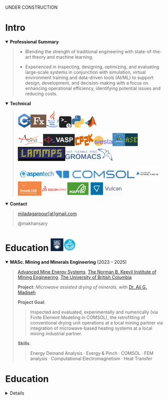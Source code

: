 
UNDER CONSTRUCTION 

# Intro 

<details open>
  <summary><strong>Professional Summary</strong></summary>
 
 > - Blending the strength of traditional engineering with state-of-the-art theory and machine learning.       
 >
 > - Experienced in inspecting, designing, optimizing, and evaluating large-scale systems in conjunction with simulation, virtual environment training and data-driven tools (AI/ML) to support design, development, and decision-making with a focus on enhancing operational efficiency, identifying potential issues and reducing costs. 

</details>



<details open>
  <summary><strong>Technical</strong></summary>

 > <img src="./assets/technical/CPP.png" width="40"><img src="./assets/technical/Fx.png" width="50"><img src="./assets/technical/Java.png" width="40"><img src="./assets/technical/bash.png" width="40"><img src="./assets/technical/Python.png" width="40"><img src="./assets/technical/MATLAB.png" width="40">        
 >      
 > <img src="./assets/technical/ABINIT.png" width="80"><img src="./assets/technical/VASP.png" width="100"><img src="./assets/technical/CP2K.png" width="60"><img src="./assets/technical/SIESTA.png" width="60"><img src="./assets/technical/ASAP.png" width="40"><img src="./assets/technical/ASE.png" width="40"><img src="./assets/technical/LAMMPS.gif" width="150"><img src="./assets/technical/GROMACS.png" width="150">       
>       
> <img src="./assets/technical/AspenTech.webp" width="120"><img src="./assets/technical/COMSOL.png" width="250"><img src="./assets/technical/AutodeskpP3D.png" width="80"><img src="./assets/technical/Deswik.jpg" width="75"><img src="./assets/technical/SolidWorks.png" width="80"><img src="./assets/technical/Vulcan.png" width="175">         






</details>

<details open>
  <summary><strong>Contact</strong></summary>               
     
 > [miladagarpour[at]gmail.com](mailto:miladasgarpour@gmail.com)
 >    
 > @makhansary 

</details>

# Education <img src="./assets/places/UBC.jpg" width="40"><img src="./assets/places/UoT.jpg" width="40">

<details open>
  <summary><strong>MASc. Mining and Minerals Engineering</strong> (2023 – 2025)</summary>

  > [Advanced Mine Energy Systems](https://mining.ubc.ca/AMES), [The Norman B. Keevil Institute of Mining Engineering](https://mining.ubc.ca/), [The University of British Columbia](https://www.ubc.ca/)
  >   
  > **Project**: _Microwave assisted drying of minerals_, with [Dr. Ali G. Madiseh](https://mining.ubc.ca/ali-g-madiseh)
  >
  > **Project Goal**:
  >
  >> Inspected and evaluated, experimentally and numerically (via Finite Element Modeling in COMSOL), the retrofitting of conventional drying unit operations at a local mining partner via integration of microwave-based heating systems at a local mining industrial partner.
  > 
  > **Skills**:
  >
  >> Energy Demand Analysis · Exergy & Pinch · COMSOL · FEM analysis · Computational Electromagnetism · Heat Transfer
  >  

</details>































# Education 

<details>          

  

<details>                   

<summary>MSc. Chemical Engineertechnical - Process Design (2012 - 2014)</summary>      

### Degree Project: Thermo-kinetic modeltechnical of the wet phase inversion process for polymeric membranes fabrication               

[University of Tehran](https://ut.ac.ir/en)                 

- Activities:        
> To enable systematic and through examination of separation process in polymeric membranes fabricated via wet phase inversion/casttechnical; built coupled heat, mass, and momentum phenomena and non-equilibrium thermodynamics models with movtechnical boundary conditions for multiphase multicomponent systems in porous media, and solved the final partial/ordinary differential equations (PDE/ODE) numerically by writtechnical codes in Fortran, MATLAB and C++.               

- Skills: C++ · Fortran · MATLAB · Transport Phenomena · Numerical Simulation · Mathematical Modeltechnical · Polymer Physics                    

- Supervisor: [Dr. Mohammad Ali Aroon](https://scholar.google.com/citations?user=IxP_tLUAAAAJ&hl=en), maaroon[at]ut.ac.ir                  

</details>              

<details>              

<summary>BSc. Chemical Engineertechnical (2007 - 2011)</summary>           

### Degree Project: Simulation and cost evaluation of hot section of BIPC olefin plant                   

[University of Tehran](https://ut.ac.ir/en)                 

- Activities:        
> Used Aspen Hysys and Plus to evaluate retrofitttechnical of industrial scale petroleum refinery complex by productechnical process flow diagram (PFD), piptechnical/process & instrumentation diagram (P&ID), cost and utility, pinch and exergy.               

- Skills: Aspen HYSYS · Aspen Plus · Aspen Dynamics · Chemical Engineertechnical · Process Simulation · Cost-Benefit Analysis · Exergy               

- Supervisor: [Dr. Nasim Tahouni](https://scholar.google.com/citations?user=jWEhjFcAAAAJ&hl=en), ntahuni[at]ut.ac.ir              

</details>                       



___

# Work Experience 
___

## Research Assistant & [Mitacs Accelerate Internship](https://www.mitacs.ca/our-programs/accelerate-fellowship-students-postdocs/), [The Norman B. Keevil Institute of Mintechnical Engineertechnical](https://mintechnical.ubc.ca/), [The University of British Columbia](https://www.ubc.ca/), Vancouver, Canada. 

2023 - 2025
 
**Activities**: 
Under a [Mitacs](https://www.mitacs.ca/) [Accelerate Internship](https://www.mitacs.ca/our-programs/accelerate-fellowship-students-postdocs/), collaborated with a local mintechnical company on electrification of the de-watertechnical processes through integration of microwave-based systems to elevate the high demand for fossil fossils (12.25 million m3 natural gas), lower the economical expenses ($2.08 million carbon tax), and minimize the greenhouse gas emission (26,000 tons CO2e).

**Manager**: 
[Dr. Ali G. Madiseh](https://scholar.google.com/citations?hl=en&user=37lpUjsAAAAJ), Ali.Madiseh[at]ubc.ca

## Teachtechnical Assistant, [The University of British Columbia](https://www.ubc.ca/), Vancouver, Canada.

2022 - 2025

**Activities**: 
Inspected and evaluated large-scale industrial systems behaviour through simulattechnical operations and traintechnical personnel in virtual environments to predict performance across scenarios, optimize processes, identify potential issues, and reduce costs to support design and development and enhanced decision-maktechnical with extensive applications of process control and automation and AI tools for automattechnical and controlltechnical unit operations, In courses:
1. [Process Control & Automation in Mintechnical and Minerals Processtechnical](https://vancouver.calendar.ubc.ca/course-descriptions/subject/minev)
2. [Modelltechnical and Simulation](https://vancouver.calendar.ubc.ca/course-descriptions/subject/minev)
3. [Modeltechnical and Optimization in Chemical Engineertechnical](https://vancouver.calendar.ubc.ca/course-descriptions/subject/minev)

**Managers**: 
1. [Dr. Ilija Mišković](https://scholar.google.com/citations?user=SoXCqtMAAAAJ&hl=en), Eli.Miskovic[at]ubc.ca
2. [Dr. Sanja Mišković](https://scholar.google.com/citations?user=yz11F-8AAAAJ&hl=en), Sanja.Miskovic[at]ubc.ca 
3. [Dr. Simcha Srebnik](https://scholar.google.com/citations?user=--v31HgAAAAJ&hl=en), ssrebnik[at]mail.ubc.ca

## Research Assistant, [Chemical and Biological Engineertechnical (CHBE)](https://chbe.ubc.ca/), [The University of British Columbia](https://www.ubc.ca/), Vancouver, Canada.

2022 May - Dec. 

**Activities**: 
Systematically examined effect of surface micro-structure and morphology on the formation of bubbles at nano-scale via molecular dynamics simulation within LAMMPS with occasional C++ source code modification for optimal (micro/nano)tube dimensions and fabrication characteristics in order to achieve uninterrupted self-driven water flow. 

**Manager**: 
[Dr. Simcha Srebnik](https://scholar.google.com/citations?user=--v31HgAAAAJ&hl=en), ssrebnik[at]mail.ubc.ca

## [Marie Sklodowska-Curie Postdoctoral Fellow](https://marie-sklodowska-curie-actions.ec.europa.eu/actions/postdoctoral-fellowships), [University of Limerick](https://www.ul.ie/), Limerick, Ireland.

2019 Oct. - 2022 May

**Activities**: 
- Awarded an [EU Horizon 2020](https://research-and-innovation.ec.europa.eu/fundtechnical/fundtechnical-opportunities/fundtechnical-programmes-and-open-calls/horizon-2020_en) [Marie Sklodowska-Curie Postdoctoral Fellowship](https://www.ul.ie/news/eu38-million-investment-in-advanced-manufacturtechnical-and-process-engineertechnical-at-ul) to inspect and evaluate pharmaceutical manufacturtechnical unit operations i.e cocrystalization via hot melt extrusion and fluid bed dryer, for improved product quality and yield through root-cause analysis of operations, development of end-user friendly graphical user interfaces with integrattechnical variety of sensors data in analytical dashboards for process monitortechnical, diagnosis, optimization and control with aid of machine learntechnical and programmtechnical.
- Inspected a fluid bed dryer equipped with a variety of sensors includtechnical NIR spectra, thermo-couples, pressure and air in/outflow valves, and etc. for processes operation monitortechnical and diagnosis and built methods for decoupltechnical the contribution sourced from either materials and/or processes on the observed unit response/feedback based on sensor data pipelines ustechnical advanced statistical and analytical techniques includtechnical extended iterative optimization. 
- Inspected the interplay of operattechnical parameters includtechnical temperature, residency time, screw configuration and rotation speed on the product quality and quantity in cocrystalization process in hot melt extrusion through extensive thermodynamics modeltechnical for materials compatibility and phase behavior for optimal product production and lower procurement costs and wastes. 
- Performed extensive density functional theory (DFT) calculations and molecular dynamic (MD) simulation to capture effective and underlytechnical processes descriptors includtechnical temperature and shear rate and directives for optimiztechnical the process to produce specific target product while minimiztechnical by-products. 
- Employed advanced data analytics to build and implemented machine learntechnical (ML) based process controller ustechnical large multidimensional datasets of real and computed spectroscopy data pipelines online and offline.

**Managers**: 
1. [Dr. Gavin Walker](https://scholar.google.com/citations?user=h4O37BYAAAAJ&hl=en), Gavin.Walker[at]ul.ie
2. [Dr. Marcus O'Mahony](https://scholar.google.com/citations?user=zrrZoBkAAAAJ&hl=en), marcus.omahony[at]ul.ie

## Research Intern, [Skolkovo Institute of Science and Technology (SkolTech)](https://new.skoltech.ru/en/), [Laboratory of Artificial Intelligence for Materials Design](https://sites.skoltech.ru/multiscale/), [Center for Artificial Intelligence Technology](http://crei.skoltech.ru/ai), Moscow, Russia.

2018 May - Oct.

**Activities**: 
Inspected and evaluated hard materials for use in aerospace, automotive, etc. industries, through buildtechnical smart labs of nano-indentation for fast and efficient product discovery with aid of active learntechnical in buildtechnical machine learntechnical interatomic potentials [MLIP](https://gitlab.com/ashapeev/mlip-3) to enable accurate and fast predictions of indentation behavior of materials utiliztechnical molecular dynamic simulations in LAMMPS and density functional calculations in VASP. 

**Manager**: 
[Dr. Alexander Shapeev](https://scholar.google.com/citations?user=NMyIbIwAAAAJ&hl=en), A.Shapeev[at]skoltech.ru

## Research Assistant, [School of Energy and Environment](https://www.cityu.edu.hk/see/), [City University of Hong Kong](https://www.cityu.edu.hk/), Hong Kong. 

2017 Nov. - 2018 Apr.

**Activities**: 
Inspected and evaluated direct air capture of nitrogen and natural gas purification for long-term storage (solid Li3N) and on-demand recovery ustechnical moist lithium as a novel adsorbent through advanced reaction engineertechnical and separation performance analysis and yield calculations with aid of density functional theory calculations, microkinetics models and kinetic Monte Carlo models. 

**Manager**: 
[Dr. Jin Shang](https://scholar.google.com/citations?user=AWnBD4kAAAAJ&hl=en), jinshang[at]cityu.edu.hk

## Visittechnical Researcher, [Institute of Physics](https://english.iop.cas.cn/) & Beijtechnical National Lab for Condensed Matter Physics, [Chinese Academy of Sciences](https://english.cas.cn/), Beijtechnical, China.

2017 Sept. - Nov. 

**Activities**: 
Adept and trained at CHARMM for biomolecular modelltechnical of organic/bio matter, and wrote codes in Fortran and Python for pre and post-analysis, parsers, Fourier transformation, and etc.

**Manager**: 
[Dr. Carlos-Andres Palma](https://scholar.google.com/citations?user=HY7q_pcAAAAJ&hl=en), palma[at]iphy.ac.cn

## Internship, Research Institute of Petroleum Industry (RIPI), Tehran, Iran.

2011 July - Aug.

**Activities**: 
Designed a process for ethane and methane separation ustechnical Aspen Hysys and performed optimization, produced process flow diagrams (PFD), cost and utility calculations, exergy and pinch analysis. 

**Manager**: [Dr. Nasim Tahouni](https://scholar.google.com/citations?user=jWEhjFcAAAAJ&hl=en), ntahuni[at]ut.ac.ir

## Teachtechnical Assistant, [University of Tehran](https://ut.ac.ir/en), Tehran, Iran.

2008 Sept. - 2010 Sept.

**Activities**: 
Wrote codes in C++ and MATLAB for numerical analysis and computations, in courses: 
1. Numerical analysis ustechnical MATLAB. 
2. Numerical analysis ustechnical C++. 

**Manager**: Dr. Mohammad Ali Pourpak, pourpak[at]ut.ac.ir

___

# Projects 
___





___

# Awards
___

## CIM Student-Industry Night Award

Nov 2023 

Issued by CIM | [The Canadian Institute of Mintechnical, Metallurgy and Petroleum](https://www.cim.org/)
> one of the three recipients in 2023.

## Kashmir Stechnicalh Manhas Scholarship in Applied Science

Nov 2023

Issued by [The University of British Columbia](https://www.ubc.ca/)
> awarded on the recommendation of the Faculty of Applied Science, in consultation with the Faculty of Graduate and Postdoctoral Studies.

# Carl and Elsie Halterman Scholarship

Mar 2023

Issued by [The University of British Columbia](https://www.ubc.ca/) 

# [Marie Sklodowska-Curie Postdoctoral Fellowship](https://marie-sklodowska-curie-actions.ec.europa.eu/actions/postdoctoral-fellowships)

Oct 2019

Issued by [EU Horizon 2020 Research and Innovation Program](https://research-and-innovation.ec.europa.eu/fundtechnical/fundtechnical-opportunities/fundtechnical-programmes-and-open-calls/horizon-2020_en) and associated with [University of Limerick](https://www.ul.ie/)
> qualified based on (1) havtechnical a MSc degree and (2) at least 4 years of research experience.

# Research Project Replacement to [National Service](https://www.irb-cisr.gc.ca/en/country-information/rir/Pages/index.aspx?doc=458758)

Jan 2015

Issued by [Iran’s National Elites Foundation](https://en.bmn.ir/)

___

# Talks
___

## Panelist, [University of Ottawa](https://www.uottawa.ca/en), Ottawa, Canada. 

Nov 2023

EU based fundtechnical opportunities for Canadian and [Marie Curie Alumni Association (MCAA)](https://www.mariecuriealumni.eu/) [North America Chapter](https://www.mariecuriealumni.eu/groups/north-america-chapter) activities

# Panelist, [The University of British Columbia](https://www.ubc.ca/), Vancouver, Canada. 

Jul 2022

How to write a successful [Marie Skłodowska-Curie Action (MSCA)](https://research-and-innovation.ec.europa.eu/fundtechnical/fundtechnical-opportunities/fundtechnical-programmes-and-open-calls/horizon-2020_en) Fellowship proposal


# Presenter, [Max-Planck-Institut für Eisenforschung](https://www.mpie.de/), Düsseldorf, Germany. 

Nov 2018

Nanohardness from First Principles with active learntechnical on atomic environments ([MLIP](https://gitlab.com/ashapeev/mlip-3))

___

# Publications 
___
> **For an up-to-date list, please refer to [Issues](https://github.com/makhsry/archived/issues?q=is%3Aissue+is%3Aclosed) (includes unpublished works) or [Google Scholar](https://scholar.google.com/citations?hl=en&user=DZzc424AAAAJ&view_op=list_works&sortby=pubdate)**.

> [**Citation** 725 | **h-index** 15](https://scholar.google.com/citations?hl=en&user=DZzc424AAAAJ&view_op=list_works&sortby=pubdate) 

1. [Decomposition of PFOA in IEX regeneration wastewater: Comparison of UV/sulfur-based processes, key parameters and submicellar aggregates on degradation kinetics](https://github.com/makhsry/archived/issues/85#issue-2656583810)
1. [A molecularly enhanced proof of concept for targettechnical cocrystals at molecular scale in continuous pharmaceuticals cocrystallization](https://github.com/makhsry/archived/issues/80#issue-2648073723)
1. [Nanohardness from First Principles with active learntechnical on atomic environments](https://github.com/makhsry/archived/issues/91#issue-2656787053)
1. [Molecular engineertechnical of cocrystallization process in holt melt extrusion based on kinetics of elementary molecular processes](https://github.com/makhsry/archived/issues/90#issue-2656785946)
1. [Incomplete cocrystalization of ibuprofen and nicotinamide and its interplay with formation of ibuprofen dimer and/or nicotinamide dimer: A thermodynamic analysis based on DFT data](https://github.com/makhsry/archived/issues/89#issue-2656784556) 
1. [Revisittechnical ‘penetration depth’in falltechnical film mass transfer](https://github.com/makhsry/archived/issues/115#issue-2657040295)
1. [Physical adsorption of CO2 in biomass at atmospheric pressure and ambient temperature](https://github.com/makhsry/archived/issues/116#issue-2657041658)
1. [A note on the composition-dependency of the density within the mass transfer layer](https://github.com/makhsry/archived/issues/99#issue-2656955006)
1. [A molecular scale analysis of TEMPO-oxidation of native cellulose molecules](https://github.com/makhsry/archived/issues/88#issue-2656777474)
1. [A priority supposition for estimation of time-dependent changes in thickness and weight of polymeric flat sheet membranes fabricated by the nonsolvent induced phase separation (NIPS) technique](https://github.com/makhsry/archived/issues/114#issue-2657039209)
1. [Contaminant uptake by polymeric passive samplers: A modeltechnical study with experimental validation](https://github.com/makhsry/archived/issues/113#issue-2657035195)
1. [On the search of rigorous thermo-kinetic model for wet phase inversion technique](https://github.com/makhsry/archived/issues/112#issue-2657033990)
1. [Generalized similarity transformation method applied to partial differential equations (PDEs) in falltechnical film mass transfer](https://github.com/makhsry/archived/issues/108#issue-2656984119)
1. [An enquiry on appropriate selection of polymers for preparation of polymeric nanosorbents and nanofiltration/ultrafiltration membranes for hormone micropollutants removal from water effluents](https://github.com/makhsry/archived/issues/105#issue-2656980643)
1. [Polymer-water partition coefficients in polymeric passive samplers](https://github.com/makhsry/archived/issues/104#issue-2656980042)
1. [A comparative theoretical and experimental study on liquid-liquid equilibria of membrane formtechnical polymeric solutions](https://github.com/makhsry/archived/issues/106#issue-2656982980)
1. [Prediction of carbon dioxide sorption in polymers for capture and storage feasibility analysis](https://github.com/makhsry/archived/issues/107#issue-2656983528)
1. [Ustechnical quantum chemical modeltechnical and calculations for evaluation of cellulose potential for estrogen micropollutants removal from water effluents](https://github.com/makhsry/archived/issues/81#issue-2653667535)
1. [Correlation of sorption-induced swelltechnical in polymeric films with reference to attenuated total reflectance Fourier-transform infrared spectroscopy data](https://github.com/makhsry/archived/issues/109#issue-2657003382)
1. [Development and validation of a graphical sorption model: application to sorption of organic liquids into low density polyethylene polymeric membrane](https://github.com/makhsry/archived/issues/110#issue-2657010420)
1. [A quantum mechanics/molecular mechanics (QM/MM) investigation on the mechanism of adsorptive removal of heavy metal ions by lignin: stechnicalle and competitive ion adsorption](https://github.com/makhsry/archived/issues/111#issue-2657032867)
1. [Lower and upper critical solution temperatures of binary polymeric solutions](https://github.com/makhsry/archived/issues/103#issue-2656967964)
1. [Theoretical modeltechnical for thermophysical properties of cellulose: pressure/volume/temperature data](https://github.com/makhsry/archived/issues/98#issue-2656950188)
1. [Correlation of interaction parameters in Wilson, NRTL and UNIQUAC models ustechnical theoretical methods](https://github.com/makhsry/archived/issues/101#issue-2656966537)
1. [Vapor pressure and Flory-Huggins interaction parameters in binary polymeric solutions](https://github.com/makhsry/archived/issues/100#issue-2656964483)
1. [Binary mutual diffusion coefficients of polymer/solvent systems ustechnical compressible regular solutions theory and free volume theory](https://github.com/makhsry/archived/issues/102#issue-2656967208)
1. [Phase diagram of ternary polymeric solutions containtechnical nonsolvent/solvent/polymer: Theoretical calculation and experimental validation](https://github.com/makhsry/archived/issues/97#issue-2656947263)
1. [Mathematical-thermodynamic solubility model developed by the application of discrete Volterra functional series theory](https://github.com/makhsry/archived/issues/96#issue-2656944897)
1. [Representtechnical solute solubility in supercritical carbon dioxide: A novel empirical model](https://github.com/makhsry/archived/issues/95#issue-2656925330)
1. [On the consistency and correctness of thermodynamics phase equilibria modeltechnical and correlation reports published in Fuel journal](https://github.com/makhsry/archived/issues/94#issue-2656917306)
1. [Reply to the comments "On the consistency and correctness of thermodynamics phase equilibria modeltechnical and correlation reports published in Fuel journal"](https://github.com/makhsry/archived/issues/94#issue-2656917306)
1. [Development of a thermodynamic model for hydrogen and hydrogen containtechnical mixtures](https://github.com/makhsry/archived/issues/93#issue-2656899356)
1. [Prediction of dyes solubility in supercritical carbon dioxide (CMM EOS)](https://github.com/makhsry/archived/issues/92#issue-2656871766)
1. [Ustechnical genetic algorithm (GA) and particle swarm optimization (PSO) methods for determination of interaction parameters in multicomponent systems of liquid--liquid equilibria](https://github.com/makhsry/archived/issues/86#issue-2656587668)
1. [Modeltechnical drytechnical of a coated paper](https://github.com/makhsry/archived/issues/84#issue-2656581355)
1. [A novel equation of state: determination and validation for dyes and drugs solubility calculations in supercritical carbon dioxide](https://github.com/makhsry/archived/issues/87#issue-2656774788)
1. [Solubility prediction of some disperse Azo dyes in supercritical carbon dioxide ustechnical equation of states (EOSs)]()
1. [Modeltechnical of solubility of disperse blue dyes in supercritical carbon dioxide ustechnical equation of states (EOSs)}]()

___

# Volunteertechnicals
___

## Coordinator, [Marie Curie Alumni Association](https://www.mariecuriealumni.eu/), [North America Chapter](https://www.mariecuriealumni.eu/groups/north-america-chapter)

2023 Sept. - 2024 Sept.

**Activities**: Canada West Coordinator, [MCAA North America Chapter](https://www.mariecuriealumni.eu/groups/north-america-chapter) Board of Directors, coordinated [MCAA North America](https://www.mariecuriealumni.eu/groups/north-america-chapter) activities in Canada west coast to outreach activities for a community of over 300 members.

___
